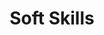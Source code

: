 ---
title: "Soft Skills"
draft: false
tags: [Communication Skills, Critical thinking, Problem-Solving, Attention to detail, Adaptability, Teamwork, Flexibility,Time Management, Leadership]
showToc: false
weight: 304
--- 